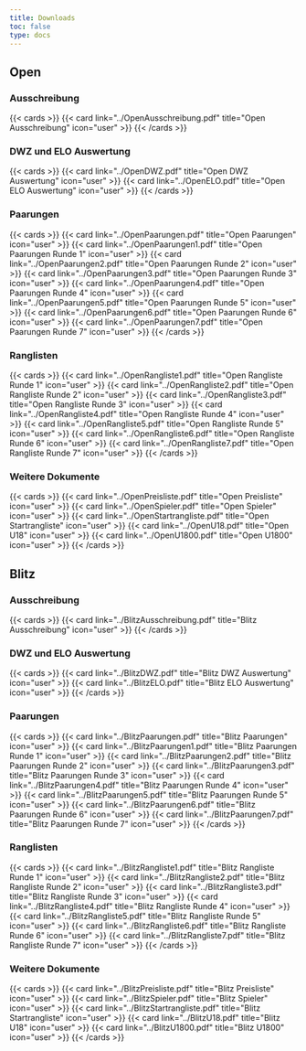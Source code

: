 ```yaml
---
title: Downloads
toc: false
type: docs
---
```

## Open

### Ausschreibung

{{< cards >}}
  {{< card link="../OpenAusschreibung.pdf" title="Open Ausschreibung" icon="user" >}}
{{< /cards >}}

### DWZ und ELO Auswertung

{{< cards >}}
  {{< card link="../OpenDWZ.pdf" title="Open DWZ Auswertung" icon="user" >}}
  {{< card link="../OpenELO.pdf" title="Open ELO Auswertung" icon="user" >}}
{{< /cards >}}

### Paarungen

{{< cards >}}
  {{< card link="../OpenPaarungen.pdf" title="Open Paarungen" icon="user" >}}
  {{< card link="../OpenPaarungen1.pdf" title="Open Paarungen Runde 1" icon="user" >}}
  {{< card link="../OpenPaarungen2.pdf" title="Open Paarungen Runde 2" icon="user" >}}
  {{< card link="../OpenPaarungen3.pdf" title="Open Paarungen Runde 3" icon="user" >}}
  {{< card link="../OpenPaarungen4.pdf" title="Open Paarungen Runde 4" icon="user" >}}
  {{< card link="../OpenPaarungen5.pdf" title="Open Paarungen Runde 5" icon="user" >}}
  {{< card link="../OpenPaarungen6.pdf" title="Open Paarungen Runde 6" icon="user" >}}
  {{< card link="../OpenPaarungen7.pdf" title="Open Paarungen Runde 7" icon="user" >}}
{{< /cards >}}

### Ranglisten

{{< cards >}}
  {{< card link="../OpenRangliste1.pdf" title="Open Rangliste Runde 1" icon="user" >}}
  {{< card link="../OpenRangliste2.pdf" title="Open Rangliste Runde 2" icon="user" >}}
  {{< card link="../OpenRangliste3.pdf" title="Open Rangliste Runde 3" icon="user" >}}
  {{< card link="../OpenRangliste4.pdf" title="Open Rangliste Runde 4" icon="user" >}}
  {{< card link="../OpenRangliste5.pdf" title="Open Rangliste Runde 5" icon="user" >}}
  {{< card link="../OpenRangliste6.pdf" title="Open Rangliste Runde 6" icon="user" >}}
  {{< card link="../OpenRangliste7.pdf" title="Open Rangliste Runde 7" icon="user" >}}
{{< /cards >}}

### Weitere Dokumente

{{< cards >}}
  {{< card link="../OpenPreisliste.pdf" title="Open Preisliste" icon="user" >}}
  {{< card link="../OpenSpieler.pdf" title="Open Spieler" icon="user" >}}
  {{< card link="../OpenStartrangliste.pdf" title="Open Startrangliste" icon="user" >}}
  {{< card link="../OpenU18.pdf" title="Open U18" icon="user" >}}
  {{< card link="../OpenU1800.pdf" title="Open U1800" icon="user" >}}
{{< /cards >}}

## Blitz

### Ausschreibung

{{< cards >}}
  {{< card link="../BlitzAusschreibung.pdf" title="Blitz Ausschreibung" icon="user" >}}
{{< /cards >}}

### DWZ und ELO Auswertung

{{< cards >}}
  {{< card link="../BlitzDWZ.pdf" title="Blitz DWZ Auswertung" icon="user" >}}
  {{< card link="../BlitzELO.pdf" title="Blitz ELO Auswertung" icon="user" >}}
{{< /cards >}}

### Paarungen

{{< cards >}}
  {{< card link="../BlitzPaarungen.pdf" title="Blitz Paarungen" icon="user" >}}
  {{< card link="../BlitzPaarungen1.pdf" title="Blitz Paarungen Runde 1" icon="user" >}}
  {{< card link="../BlitzPaarungen2.pdf" title="Blitz Paarungen Runde 2" icon="user" >}}
  {{< card link="../BlitzPaarungen3.pdf" title="Blitz Paarungen Runde 3" icon="user" >}}
  {{< card link="../BlitzPaarungen4.pdf" title="Blitz Paarungen Runde 4" icon="user" >}}
  {{< card link="../BlitzPaarungen5.pdf" title="Blitz Paarungen Runde 5" icon="user" >}}
  {{< card link="../BlitzPaarungen6.pdf" title="Blitz Paarungen Runde 6" icon="user" >}}
  {{< card link="../BlitzPaarungen7.pdf" title="Blitz Paarungen Runde 7" icon="user" >}}
{{< /cards >}}

### Ranglisten

{{< cards >}}
  {{< card link="../BlitzRangliste1.pdf" title="Blitz Rangliste Runde 1" icon="user" >}}
  {{< card link="../BlitzRangliste2.pdf" title="Blitz Rangliste Runde 2" icon="user" >}}
  {{< card link="../BlitzRangliste3.pdf" title="Blitz Rangliste Runde 3" icon="user" >}}
  {{< card link="../BlitzRangliste4.pdf" title="Blitz Rangliste Runde 4" icon="user" >}}
  {{< card link="../BlitzRangliste5.pdf" title="Blitz Rangliste Runde 5" icon="user" >}}
  {{< card link="../BlitzRangliste6.pdf" title="Blitz Rangliste Runde 6" icon="user" >}}
  {{< card link="../BlitzRangliste7.pdf" title="Blitz Rangliste Runde 7" icon="user" >}}
{{< /cards >}}

### Weitere Dokumente

{{< cards >}}
  {{< card link="../BlitzPreisliste.pdf" title="Blitz Preisliste" icon="user" >}}
  {{< card link="../BlitzSpieler.pdf" title="Blitz Spieler" icon="user" >}}
  {{< card link="../BlitzStartrangliste.pdf" title="Blitz Startrangliste" icon="user" >}}
  {{< card link="../BlitzU18.pdf" title="Blitz U18" icon="user" >}}
  {{< card link="../BlitzU1800.pdf" title="Blitz U1800" icon="user" >}}
{{< /cards >}}
